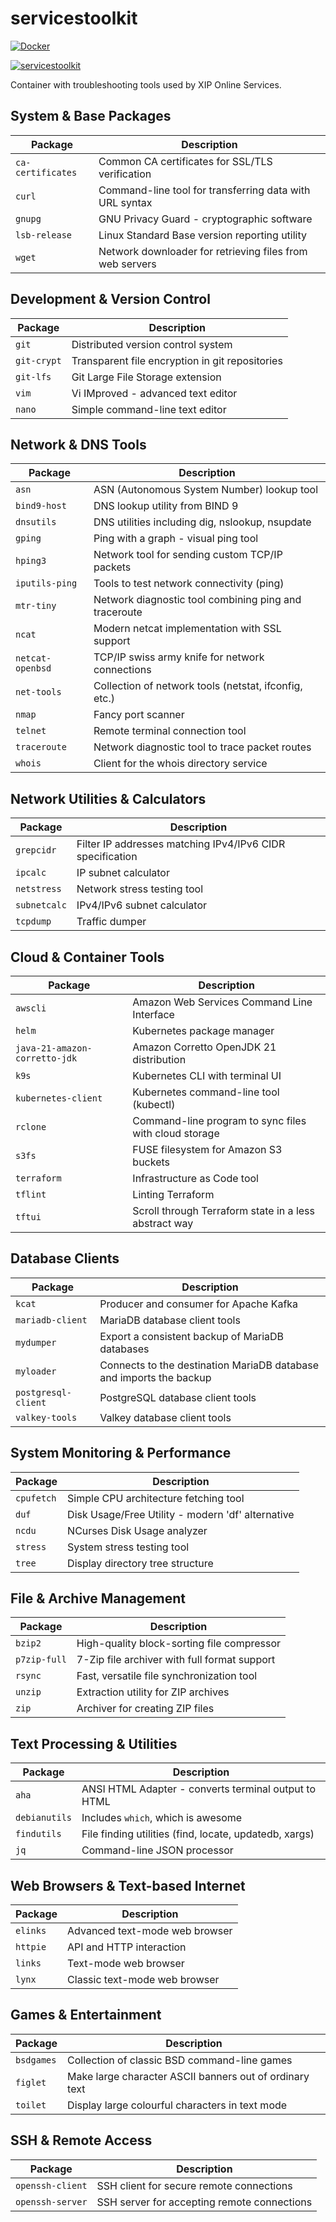 # servicestoolkit

[![Docker](https://img.shields.io/badge/docker-%230db7ed.svg?style=for-the-badge&logo=docker&logoColor=white)](https://hub.docker.com/r/xipdockeruser/servicestoolkit)

[![servicestoolkit](https://github.com/xip-online-applications/servicestoolkit/actions/workflows/cicd.yml/badge.svg)](https://github.com/xip-online-applications/servicestoolkit/actions/workflows/cicd.yml)

Container with troubleshooting tools used by XIP Online Services.

## System & Base Packages

| Package           | Description                                              |
| ----------------- | -------------------------------------------------------- |
| `ca-certificates` | Common CA certificates for SSL/TLS verification          |
| `curl`            | Command-line tool for transferring data with URL syntax  |
| `gnupg`           | GNU Privacy Guard - cryptographic software               |
| `lsb-release`     | Linux Standard Base version reporting utility            |
| `wget`            | Network downloader for retrieving files from web servers |

## Development & Version Control

| Package     | Description                                     |
| ----------- | ----------------------------------------------- |
| `git`       | Distributed version control system              |
| `git-crypt` | Transparent file encryption in git repositories |
| `git-lfs`   | Git Large File Storage extension                |
| `vim`       | Vi IMproved - advanced text editor              |
| `nano`      | Simple command-line text editor                 |

## Network & DNS Tools

| Package          | Description                                           |
| ---------------- | ----------------------------------------------------- |
| `asn`            | ASN (Autonomous System Number) lookup tool            |
| `bind9-host`     | DNS lookup utility from BIND 9                        |
| `dnsutils`       | DNS utilities including dig, nslookup, nsupdate       |
| `gping`          | Ping with a graph - visual ping tool                  |
| `hping3`         | Network tool for sending custom TCP/IP packets        |
| `iputils-ping`   | Tools to test network connectivity (ping)             |
| `mtr-tiny`       | Network diagnostic tool combining ping and traceroute |
| `ncat`           | Modern netcat implementation with SSL support         |
| `netcat-openbsd` | TCP/IP swiss army knife for network connections       |
| `net-tools`      | Collection of network tools (netstat, ifconfig, etc.) |
| `nmap`           | Fancy port scanner                                    |
| `telnet`         | Remote terminal connection tool                       |
| `traceroute`     | Network diagnostic tool to trace packet routes        |
| `whois`          | Client for the whois directory service                |

## Network Utilities & Calculators

| Package      | Description                                               |
| ------------ | --------------------------------------------------------- |
| `grepcidr`   | Filter IP addresses matching IPv4/IPv6 CIDR specification |
| `ipcalc`     | IP subnet calculator                                      |
| `netstress`  | Network stress testing tool                               |
| `subnetcalc` | IPv4/IPv6 subnet calculator                               |
| `tcpdump`    | Traffic dumper                                            |

## Cloud & Container Tools

| Package                       | Description                                           |
| ----------------------------- | ----------------------------------------------------- |
| `awscli`                      | Amazon Web Services Command Line Interface            |
| `helm`                        | Kubernetes package manager                            |
| `java-21-amazon-corretto-jdk` | Amazon Corretto OpenJDK 21 distribution               |
| `k9s`                         | Kubernetes CLI with terminal UI                       |
| `kubernetes-client`           | Kubernetes command-line tool (kubectl)                |
| `rclone`                      | Command-line program to sync files with cloud storage |
| `s3fs`                        | FUSE filesystem for Amazon S3 buckets                 |
| `terraform`                   | Infrastructure as Code tool                           |
| `tflint`                      | Linting Terraform                                     |
| `tftui`                       | Scroll through Terraform state in a less abstract way |

## Database Clients

| Package             | Description                                                         |
| ------------------- | ------------------------------------------------------------------- |
| `kcat`              | Producer and consumer for Apache Kafka                              |
| `mariadb-client`    | MariaDB database client tools                                       |
| `mydumper`          | Export a consistent backup of MariaDB databases                     |
| `myloader`          | Connects to the destination MariaDB database and imports the backup |
| `postgresql-client` | PostgreSQL database client tools                                    |
| `valkey-tools`      | Valkey database client tools                                        |

## System Monitoring & Performance

| Package    | Description                                       |
| ---------- | ------------------------------------------------- |
| `cpufetch` | Simple CPU architecture fetching tool             |
| `duf`      | Disk Usage/Free Utility - modern 'df' alternative |
| `ncdu`     | NCurses Disk Usage analyzer                       |
| `stress`   | System stress testing tool                        |
| `tree`     | Display directory tree structure                  |

## File & Archive Management

| Package      | Description                                  |
| ------------ | -------------------------------------------- |
| `bzip2`      | High-quality block-sorting file compressor   |
| `p7zip-full` | 7-Zip file archiver with full format support |
| `rsync`      | Fast, versatile file synchronization tool    |
| `unzip`      | Extraction utility for ZIP archives          |
| `zip`        | Archiver for creating ZIP files              |

## Text Processing & Utilities

| Package       | Description                                            |
| ------------- | ------------------------------------------------------ |
| `aha`         | ANSI HTML Adapter - converts terminal output to HTML   |
| `debianutils` | Includes `which`, which is awesome                     |
| `findutils`   | File finding utilities (find, locate, updatedb, xargs) |
| `jq`          | Command-line JSON processor                            |

## Web Browsers & Text-based Internet

| Package  | Description                    |
| -------- | ------------------------------ |
| `elinks` | Advanced text-mode web browser |
| `httpie` | API and HTTP interaction       |
| `links`  | Text-mode web browser          |
| `lynx`   | Classic text-mode web browser  |

## Games & Entertainment

| Package    | Description                                             |
| ---------- | ------------------------------------------------------- |
| `bsdgames` | Collection of classic BSD command-line games            |
| `figlet`   | Make large character ASCII banners out of ordinary text |
| `toilet`   | Display large colourful characters in text mode         |

## SSH & Remote Access

| Package          | Description                                 |
| ---------------- | ------------------------------------------- |
| `openssh-client` | SSH client for secure remote connections    |
| `openssh-server` | SSH server for accepting remote connections |
